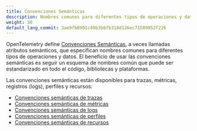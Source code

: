 ```yaml
---
title: Convenciones Semánticas
description: Nombres comunes para diferentes tipos de operaciones y datos.
weight: 30
default_lang_commit: 3ae9fb0991c49b3b6fb318d126ec71589952f226
---
```


OpenTelemetry define [Convenciones Semánticas](/docs/specs/semconv/), a veces
llamadas atributos semánticos, que especifican nombres comunes para diferentes
tipos de operaciones y datos. El beneficio de usar las convenciones semánticas
es seguir un esquema de nombres común que puede ser estandarizado en todo el
código, bibliotecas y plataformas.

Las convenciones semánticas están disponibles para trazas, métricas, registros
(logs), perfiles y recursos:

- [Convenciones semánticas de trazas](/docs/specs/semconv/general/trace/)
- [Convenciones semánticas de métricas](/docs/specs/semconv/general/metrics/)
- [Convenciones semánticas de logs](/docs/specs/semconv/general/logs/)
- [Convenciones semánticas de perfiles](/docs/specs/semconv/general/profiles/)
- [Convenciones semánticas de recursos](/docs/specs/semconv/resource/)
